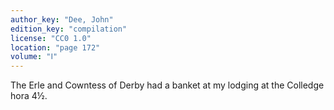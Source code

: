 ```yaml
---
author_key: "Dee, John"
edition_key: "compilation"
license: "CC0 1.0"
location: "page 172"
volume: "Ⅰ"
---
```

The Erle and Cowntess of Derby had a banket at my lodging at the Colledge hora
4½.
